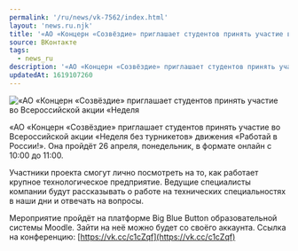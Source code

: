 ```yaml
---
permalink: '/ru/news/vk-7562/index.html'
layout: 'news.ru.njk'
title: '«АО «Концерн «Созвёздие» приглашает студентов принять участие во Всероссийской акции «Неделя'
source: ВКонтакте
tags:
  - news_ru
description: '«АО «Концерн «Созвёздие» приглашает студентов принять участие во Всероссийской акции «Неделя'
updatedAt: 1619107260
---
```

![«АО «Концерн «Созвёздие» приглашает студентов принять участие во Всероссийской акции «Неделя](https://sun9-41.userapi.com/sun9-30/impg/DznbZeayaFBPPKj4Gc8Z4hiFoqDZt-_2B8VKLQ/Z5HMvMNzBD8.jpg?size=1200x800&quality=96&sign=4baeba5e0fc3d3aaae059f1e6a23ed7b&c_uniq_tag=617g17Qrgqng6ucL84ASaDhqOIRvVgEPnDZfXG0673A&type=album)

«АО «Концерн «Созвёздие» приглашает студентов принять участие во Всероссийской акции «Неделя без турникетов» движения «Работай в России!». Она пройдёт 26 апреля, понедельник, в формате онлайн с 10:00 до 11:00.

Участники проекта смогут лично посмотреть на то, как работает крупное технологическое предприятие. Ведущие специалисты компании будут рассказывать о работе на технических специальностях в наши дни и отвечать на вопросы.

Мероприятие пройдёт на платформе Big Blue Button образовательной системы Moodle. Зайти на неё можно будет со своёго аккаунта. Ссылка на конференцию: [https://vk.cc/c1cZqf](https://vk.cc/c1cZqf)
